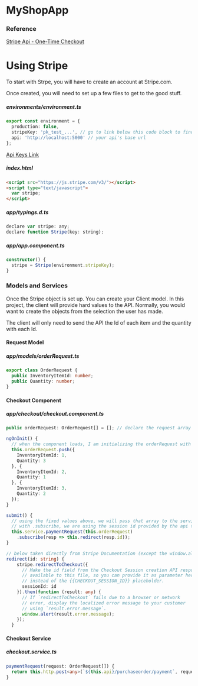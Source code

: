 # MyShopApp

### Reference

[Stripe Api - One-Time Checkout](https://stripe.com/docs/payments/checkout/one-time)

# Using Stripe

To start with Strpe, you will have to create an account at Stripe.com.

Once created, you will need to set up a few files to get to the good stuff.

##### environments/environment.ts
```typescript
export const environment = {
  production: false,
  stripeKey: 'pk_test_...', // go to link below this code block to find your Publishable key
  api: 'http://localhost:5000' // your api's base url
};
```
[Api Keys Link](https://dashboard.stripe.com/test/apikeys)

##### index.html
```html
<script src="https://js.stripe.com/v3/"></script>
<script type="text/javascript">
  var stripe;
</script>
```

##### app/typings.d.ts
```javascript
declare var stripe: any;
declare function Stripe(key: string);
```

##### app/app.component.ts
```typescript
constructor() {
  stripe = Stripe(environment.stripeKey);
}
```
### Models and Services

Once the Stripe object is set up. You can create your Client model. In this project, the client will provide hard values to the API. Normally, you would want to create the objects from the selection the user has made.

The client will only need to send the API the Id of each item and the quantity with each Id.

#### Request Model
##### app/models/orderRequest.ts
```typescript
export class OrderRequest {
  public InventoryItemId: number;
  public Quantity: number;
}
```

#### Checkout Component

##### app/checkout/checkout.component.ts
```typescript
public orderRequest: OrderRequest[] = []; // declare the request array

ngOnInit() {
  // when the component loads, I am initializing the orderRequest with fixed values.
  this.orderRequest.push({
    InventoryItemId: 1,
    Quantity: 3
  }, {
    InventoryItemId: 2,
    Quantity: 1
  }, {
    InventoryItemId: 3,
    Quantity: 2
  });
}

submit() {
  // using the fixed values above, we will pass that array to the service.
  // with .subscribe, we are using the session id provided by the api to redirect to the appropriate session within Stripe.
  this.service.paymentRequest(this.orderRequest)
    .subscribe(resp => this.redirect(resp.id));
}

// below taken directly from Stripe Documentation (except the window.alert)
redirect(id: string) {
    stripe.redirectToCheckout({
      // Make the id field from the Checkout Session creation API response
      // available to this file, so you can provide it as parameter here
      // instead of the {{CHECKOUT_SESSION_ID}} placeholder.
      sessionId: id
    }).then(function (result: any) {
      // If `redirectToCheckout` fails due to a browser or network
      // error, display the localized error message to your customer
      // using `result.error.message`.
      window.alert(result.error.message);
    });
  }
```

#### Checkout Service

##### checkout.service.ts
```typescript
paymentRequest(request: OrderRequest[]) {
  return this.http.post<any>(`${this.api}/purchaseorder/payment`, request);
}
```

